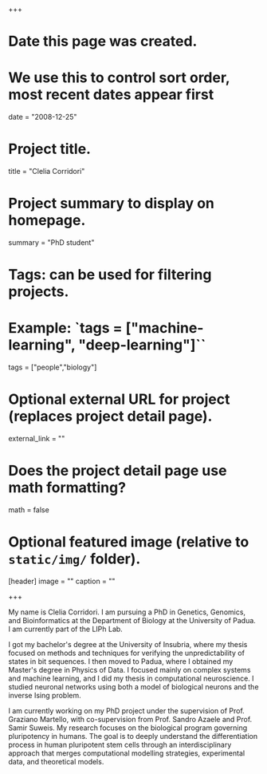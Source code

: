 +++
# Date this page was created.
# We use this to control sort order, most recent dates appear first
date = "2008-12-25"

# Project title.
title = "Clelia Corridori"

# Project summary to display on homepage.
summary = "PhD student"

# Tags: can be used for filtering projects.
# Example: `tags = ["machine-learning", "deep-learning"]``
tags = ["people","biology"]

# Optional external URL for project (replaces project detail page).
external_link = ""

# Does the project detail page use math formatting?
math = false

# Optional featured image (relative to `static/img/` folder).
[header]
image = ""
caption = ""

+++

My name is Clelia Corridori. I am pursuing a PhD in Genetics, Genomics, and Bioinformatics at the Department of Biology at the University of Padua. I am currently part of the LIPh Lab.

I got my bachelor's degree at the University of Insubria, where my thesis focused on methods and techniques for verifying the unpredictability of states in bit sequences. I then moved to Padua, where I obtained my Master's degree in Physics of Data. I focused mainly on complex systems and machine learning, and I did my thesis in computational neuroscience. I studied neuronal networks using both a model of biological neurons and the inverse Ising problem.

I am currently working on my PhD project under the supervision of Prof. Graziano Martello, with co-supervision from Prof. Sandro Azaele and Prof. Samir Suweis. My research focuses on the biological program governing pluripotency in humans. The goal is to deeply understand the differentiation process in human pluripotent stem cells through an interdisciplinary approach that merges computational modelling strategies, experimental data, and theoretical models.
